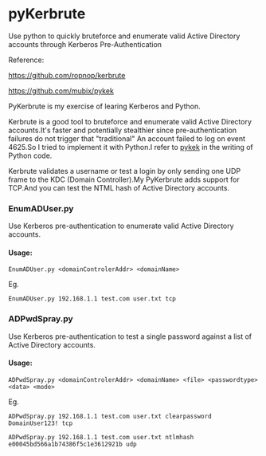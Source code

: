 # pyKerbrute

Use python to quickly bruteforce and enumerate valid Active Directory accounts through Kerberos Pre-Authentication

Reference:

https://github.com/ropnop/kerbrute

https://github.com/mubix/pykek

PyKerbrute is my exercise of learing Kerberos and Python.

Kerbrute is a good tool to bruteforce and enumerate valid Active Directory accounts.It's faster and potentially stealthier since pre-authentication failures do not trigger that "traditional" An account failed to log on event 4625.So I tried to implement it with Python.I refer to [pykek](https://github.com/mubix/pykek) in the writing of Python code.

Kerbrute validates a username or test a login by only sending one UDP frame to the KDC (Domain Controller).My PyKerbrute adds support for TCP.And you can test the NTML hash of Active Directory accounts.

### EnumADUser.py

Use Kerberos pre-authentication to enumerate valid Active Directory accounts.

#### Usage:

```
EnumADUser.py <domainControlerAddr> <domainName>
```

Eg.

```
EnumADUser.py 192.168.1.1 test.com user.txt tcp
```

### ADPwdSpray.py

Use Kerberos pre-authentication to test a single password against a list of Active Directory accounts.

#### Usage:

```
ADPwdSpray.py <domainControlerAddr> <domainName> <file> <passwordtype> <data> <mode>
```

Eg.

```
ADPwdSpray.py 192.168.1.1 test.com user.txt clearpassword DomainUser123! tcp

ADPwdSpray.py 192.168.1.1 test.com user.txt ntlmhash e00045bd566a1b74386f5c1e3612921b udp
```


